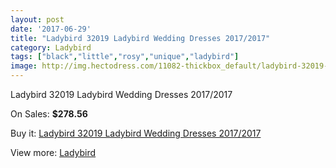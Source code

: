```yaml
---
layout: post
date: '2017-06-29'
title: "Ladybird 32019 Ladybird Wedding Dresses 2017/2017"
category: Ladybird
tags: ["black","little","rosy","unique","ladybird"]
image: http://img.hectodress.com/11082-thickbox_default/ladybird-32019-ladybird-wedding-dresses-2012-2013.jpg
---
```

Ladybird 32019 Ladybird Wedding Dresses 2017/2017

On Sales: **$278.56**
<a href="https://www.hectodress.com/ladybird/5461-ladybird-32019-ladybird-wedding-dresses-2012-2013.html"><amp-img layout="responsive" width="600" height="600" src="//img.hectodress.com/11082-thickbox_default/ladybird-32019-ladybird-wedding-dresses-2012-2013.jpg" alt="Ladybird 32019 Ladybird Wedding Dresses 2017/2017 0" /></a>
<a href="https://www.hectodress.com/ladybird/5461-ladybird-32019-ladybird-wedding-dresses-2012-2013.html"><amp-img layout="responsive" width="600" height="600" src="//img.hectodress.com/11084-thickbox_default/ladybird-32019-ladybird-wedding-dresses-2012-2013.jpg" alt="Ladybird 32019 Ladybird Wedding Dresses 2017/2017 1" /></a>
<a href="https://www.hectodress.com/ladybird/5461-ladybird-32019-ladybird-wedding-dresses-2012-2013.html"><amp-img layout="responsive" width="600" height="600" src="//img.hectodress.com/11083-thickbox_default/ladybird-32019-ladybird-wedding-dresses-2012-2013.jpg" alt="Ladybird 32019 Ladybird Wedding Dresses 2017/2017 2" /></a>

Buy it: [Ladybird 32019 Ladybird Wedding Dresses 2017/2017](https://www.hectodress.com/ladybird/5461-ladybird-32019-ladybird-wedding-dresses-2012-2013.html "Ladybird 32019 Ladybird Wedding Dresses 2017/2017")

View more: [Ladybird](https://www.hectodress.com/92-ladybird "Ladybird")